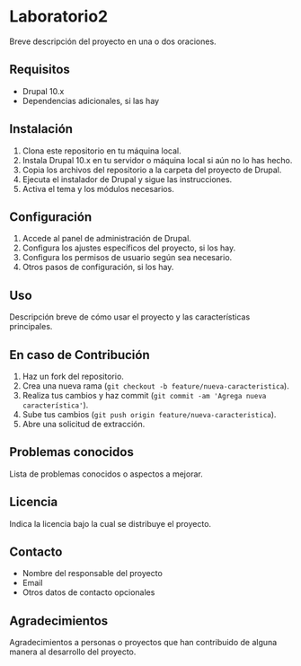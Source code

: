 # Laboratorio2

Breve descripción del proyecto en una o dos oraciones.

## Requisitos

- Drupal 10.x
- Dependencias adicionales, si las hay

## Instalación

1. Clona este repositorio en tu máquina local.
2. Instala Drupal 10.x en tu servidor o máquina local si aún no lo has hecho.
3. Copia los archivos del repositorio a la carpeta del proyecto de Drupal.
4. Ejecuta el instalador de Drupal y sigue las instrucciones.
5. Activa el tema y los módulos necesarios.

## Configuración

1. Accede al panel de administración de Drupal.
2. Configura los ajustes específicos del proyecto, si los hay.
3. Configura los permisos de usuario según sea necesario.
4. Otros pasos de configuración, si los hay.

## Uso

Descripción breve de cómo usar el proyecto y las características principales.

## En caso de Contribución

1. Haz un fork del repositorio.
2. Crea una nueva rama (`git checkout -b feature/nueva-caracteristica`).
3. Realiza tus cambios y haz commit (`git commit -am 'Agrega nueva característica'`).
4. Sube tus cambios (`git push origin feature/nueva-caracteristica`).
5. Abre una solicitud de extracción.

## Problemas conocidos

Lista de problemas conocidos o aspectos a mejorar.

## Licencia

Indica la licencia bajo la cual se distribuye el proyecto.

## Contacto

- Nombre del responsable del proyecto
- Email
- Otros datos de contacto opcionales

## Agradecimientos

Agradecimientos a personas o proyectos que han contribuido de alguna manera al desarrollo del proyecto.
